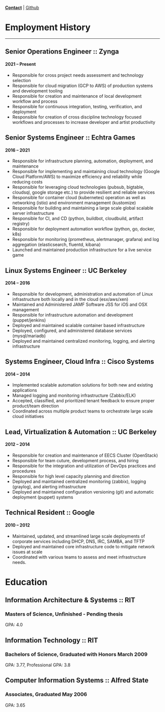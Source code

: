 [**Contact**](https://docs.google.com/forms/d/e/1FAIpQLSe-9TaezZnGlpn2AUmiz1jOV62KyrxAqUTI65bY8Sm-srqSiw/viewform)  |  [Github](https://github.com/tscopp)

# Employment History
---
## Senior Operations Engineer :: Zynga
#### 2021 – Present
- Responsible for cross project needs assessment and technology selection
- Responsible for cloud migration (GCP to AWS) of production systems and development tooling
- Responsible for creation and maintenance of local development workflow and process
- Responsible for continuous integration, testing, verification, and deployment
- Responsible for creation of cross discipline technology focused workflows and processes to increase developer and artist productivity

## Senior Systems Engineer :: Echtra Games
#### 2016 – 2021
- Responsible for infrastructure planning, automation, deployment, and maintenance
- Responsible for implementing and maintaining cloud technology (Google Cloud Platform/AWS) to maximize efficiency and reliability while reducing costs
- Responsible for leveraging cloud technologies (pubsub, bigtable, cloudsql, google storage etc.) to provide resilient and reliable services
- Responsible for container cloud (kubernetes) operation as well as networking (istio) and environment management (kustomize)
- Responsible for building and maintaining a large scale global scalable server infrastructure
- Responsible for  CI, and CD (python, buildbot, cloudbuild, artifact registry)
- Responsible for deployment automation workflow (python, go, docker, k8s)
- Responsible for monitoring (prometheus, alertmanager, grafana) and log aggregation (elasticsearch, fluentd, kibana)
- Launched and maintained production infrastructure for a live service game

## Linux Systems Engineer :: UC Berkeley
#### 2014 – 2016
- Responsible for development, administration and automation of Linux infrastructure both locally and in the cloud (esx/aws/xen)
- Maintained and Administered JAMF Software JSS for iOS and OSX management
- Responsible for infrastructure automation and development (puppet/jenkins)
- Deployed and maintained scalable container based infrastructure
- Deployed, configured, and administered database services (mysql/mariadb)
- Deployed and maintained centralized monitoring, logging, and alerting infrastructure

## Systems Engineer, Cloud Infra :: Cisco Systems
#### 2014 – 2014
- Implemented scalable automation solutions for both new and existing applications
- Managed logging and monitoring infrastructure (Zabbix/ELK)
- Accepted, classified, and prioritized tenant feedback to ensure proper product/team direction
- Coordinated across multiple product teams to orchestrate large scale cloud initiatives

## Lead, Virtualization & Automation :: UC Berkeley 
#### 2012 – 2014
- Responsible for creation and maintenance of EECS Cluster (OpenStack)
- Responsible for team cuture, development process, and hiring
- Responsible for the integration and utilization of DevOps practices and procedures
- Responsible for high level capacity planning and direction
- Deployed and maintained centralized monitoring (zabbix), logging (graylog), and alerting infrastructure
- Deployed and maintained configuration versioning (git) and automatic deployment (puppet) systems

## Technical Resident :: Google 
#### 2010 – 2012
- Maintained, updated, and streamlined large scale deployments of corporate services including DHCP, DNS, IRC, SAMBA, and TFTP
- Deployed and maintained core infrastructure code to mitigate network issues at scale
- Coordinated with various teams to assess and meet infrastructure needs.


# Education
## Information Architecture & Systems :: RIT
### Masters of Science, Unfinished - Pending thesis
GPA: 4.0

## Information Technology :: RIT
### Bachelors of Science, Graduated with Honors March 2009
GPA: 3.77, Professional GPA: 3.8

## Computer Information Systems :: Alfred State
### Associates, Graduated May 2006
GPA: 3.65
